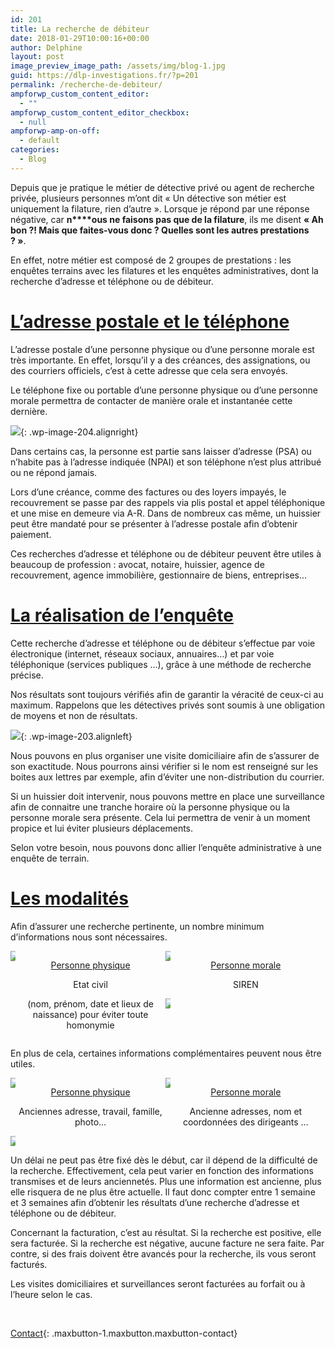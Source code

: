 ```yaml
---
id: 201
title: La recherche de débiteur
date: 2018-01-29T10:00:16+00:00
author: Delphine
layout: post
image_preview_image_path: /assets/img/blog-1.jpg
guid: https://dlp-investigations.fr/?p=201
permalink: /recherche-de-debiteur/
ampforwp_custom_content_editor:
  - ""
ampforwp_custom_content_editor_checkbox:
  - null
ampforwp-amp-on-off:
  - default
categories:
  - Blog
---
```


Depuis que je pratique le m&eacute;tier de d&eacute;tective priv&eacute; ou agent de recherche priv&eacute;e, plusieurs personnes m’ont dit &laquo; Un d&eacute;tective son m&eacute;tier est uniquement la filature, rien d’autre &raquo;. Lorsque je r&eacute;pond par une r&eacute;ponse n&eacute;gative, car **n****ous ne faisons pas que de la filature**, ils me disent **&laquo; Ah bon ?! Mais que faites-vous donc ? Quelles sont les autres prestations ?&nbsp;&raquo;**.<!--base32-dnqq4t8-base32-->

En effet, notre m&eacute;tier est compos&eacute; de 2 groupes de prestations : les enqu&ecirc;tes terrains avec les filatures et les enqu&ecirc;tes administratives, dont la recherche d’adresse et t&eacute;l&eacute;phone ou de d&eacute;biteur.

# <u>L&rsquo;adresse postale et le t&eacute;l&eacute;phone </u>

L’adresse postale d’une personne physique ou d’une personne morale est tr&egrave;s importante. En effet, lorsqu’il y a des cr&eacute;ances, des assignations, ou des courriers officiels, c’est &agrave; cette adresse que cela sera envoy&eacute;s.

Le t&eacute;l&eacute;phone fixe ou portable d’une personne physique ou d’une personne morale permettra de contacter de mani&egrave;re orale et instantan&eacute;e cette derni&egrave;re.

![](https://i0.wp.com/dlp-investigations.fr/wp-content/uploads/2018/01/NPAI-1-filigrane.jpg?resize=122%2C122&amp;ssl=1){: .wp-image-204.alignright}

Dans certains cas, la personne est partie sans laisser d’adresse (PSA) ou n’habite pas &agrave; l’adresse indiqu&eacute;e (NPAI) et son t&eacute;l&eacute;phone n’est plus attribu&eacute; ou ne r&eacute;pond jamais.

Lors d’une cr&eacute;ance, comme des factures ou des loyers impay&eacute;s, le recouvrement se passe par des rappels via plis postal et appel t&eacute;l&eacute;phonique et une mise en demeure via A-R. Dans de nombreux cas m&ecirc;me, un huissier peut &ecirc;tre mandat&eacute; pour se pr&eacute;senter &agrave; l’adresse postale afin d’obtenir paiement.

Ces recherches d’adresse et t&eacute;l&eacute;phone ou de d&eacute;biteur peuvent &ecirc;tre utiles &agrave; beaucoup de profession : avocat, notaire, huissier, agence de recouvrement, agence immobili&egrave;re, gestionnaire de biens, entreprises…

# <u>La r&eacute;alisation de l&rsquo;enqu&ecirc;te</u>

Cette recherche d’adresse et t&eacute;l&eacute;phone ou de d&eacute;biteur s’effectue par voie &eacute;lectronique (internet, r&eacute;seaux sociaux, annuaires…) et par voie t&eacute;l&eacute;phonique (services publiques …), gr&acirc;ce &agrave; une m&eacute;thode de recherche pr&eacute;cise.

Nos r&eacute;sultats sont toujours v&eacute;rifi&eacute;s afin de garantir la v&eacute;racit&eacute; de ceux-ci au maximum. Rappelons que les d&eacute;tectives priv&eacute;s sont soumis &agrave; une obligation de moyens et non de r&eacute;sultats.

![](https://i1.wp.com/dlp-investigations.fr/wp-content/uploads/2018/01/debiteur-filigrane.jpg?resize=143%2C95&amp;ssl=1){: .wp-image-203.alignleft}

Nous pouvons en plus organiser une visite domiciliaire afin de s’assurer de son exactitude. Nous pourrons ainsi v&eacute;rifier si le nom est renseign&eacute; sur les boites aux lettres par exemple, afin d’&eacute;viter une non-distribution du courrier.

Si un huissier doit intervenir, nous pouvons mettre en place une surveillance afin de connaitre une tranche horaire o&ugrave; la personne physique ou la personne morale sera pr&eacute;sente. Cela lui permettra de venir &agrave; un moment propice et lui &eacute;viter plusieurs d&eacute;placements.

Selon votre besoin, nous pouvons donc allier l’enqu&ecirc;te administrative &agrave; une enqu&ecirc;te de terrain.

# <u>Les modalit&eacute;s </u>

Afin d’assurer une recherche pertinente, un nombre minimum d’informations nous sont n&eacute;cessaires.

<div class="csRow"><div class="csColumnGap" style="margin: 0px; padding: 0px; float: left; width: 1.56%;"><img style="border: none;" data-recalc-dims="1" src="https://i2.wp.com/dlp-investigations.fr/wp-content/plugins/advanced-wp-columns/assets/js/plugins/views/img/1x1-pixel.png?w=634&amp;ssl=1" /></div><div class="csColumn" style="margin: 0px; padding: 0px; float: left; width: 47.7%;" data-csstartpoint="15" data-csendpoint="472.5" data-cswidth="47.7%" data-csid="96dcf3f0-5b70-6a39-b58c-1365d2185f90"><p style="text-align: center;"><span style="text-decoration: underline;">Personne physique</span></p><p style="text-align: center;">Etat civil</p><p style="text-align: center;">(nom, pr&eacute;nom, date et lieux de naissance) pour &eacute;viter toute homonymie</p></div><div class="csColumnGap" style="margin: 0px; padding: 0px; float: left; width: 1.56%;"><img style="border: none;" data-recalc-dims="1" src="https://i2.wp.com/dlp-investigations.fr/wp-content/plugins/advanced-wp-columns/assets/js/plugins/views/img/1x1-pixel.png?w=634&amp;ssl=1" /></div><div class="csColumn" style="margin: 0px; padding: 0px; float: left; width: 47.7%;" data-csstartpoint="487.5" data-csendpoint="945" data-cswidth="47.7%" data-csid="4db7da1f-a4a1-d2f5-853b-857e96e4ac6d"><p style="text-align: center;"><span style="text-decoration: underline;">Personne morale</span></p><p style="text-align: center;">SIREN</p></div><div class="csColumnGap" style="margin: 0px; padding: 0px; float: left; width: 1.56%;"><img style="border: none;" data-recalc-dims="1" src="https://i2.wp.com/dlp-investigations.fr/wp-content/plugins/advanced-wp-columns/assets/js/plugins/views/img/1x1-pixel.png?w=634&amp;ssl=1" /></div><div style="clear: both; float: none; display: block; visibility: hidden; width: 0px; font-size: 0px; line-height: 0;">&nbsp;</div></div>

En plus de cela, certaines informations compl&eacute;mentaires peuvent nous &ecirc;tre utiles.

<div class="csRow"><div class="csColumnGap" style="margin: 0px; padding: 0px; float: left; width: 1.56%;"><img style="border: none;" data-recalc-dims="1" src="https://i2.wp.com/dlp-investigations.fr/wp-content/plugins/advanced-wp-columns/assets/js/plugins/views/img/1x1-pixel.png?w=634&amp;ssl=1" /></div><div class="csColumn" style="margin: 0px; padding: 0px; float: left; width: 47.7%;" data-csstartpoint="15" data-csendpoint="472.5" data-cswidth="47.7%" data-csid="a2df44e5-363d-cc11-8a02-883f9fdb6936"><p style="text-align: center;"><span style="text-decoration: underline;">Personne physique</span></p><p style="text-align: center;">Anciennes adresse, travail, famille, photo&hellip;</p></div><div class="csColumnGap" style="margin: 0px; padding: 0px; float: left; width: 1.56%; text-align: center;"><img style="border: none;" data-recalc-dims="1" src="https://i2.wp.com/dlp-investigations.fr/wp-content/plugins/advanced-wp-columns/assets/js/plugins/views/img/1x1-pixel.png?w=634&amp;ssl=1" /></div><div class="csColumn" style="margin: 0px; padding: 0px; float: left; width: 47.7%;" data-csstartpoint="487.5" data-csendpoint="945" data-cswidth="47.7%" data-csid="a5dee4b3-4dd6-5565-a544-e7cea395fc64"><p style="text-align: center;"><span style="text-decoration: underline;">Personne morale</span></p><p style="text-align: center;">Ancienne adresses, nom et coordonn&eacute;es des dirigeants &hellip;</p></div><div class="csColumnGap" style="margin: 0px; padding: 0px; float: left; width: 1.56%;"><img style="border: none;" data-recalc-dims="1" src="https://i2.wp.com/dlp-investigations.fr/wp-content/plugins/advanced-wp-columns/assets/js/plugins/views/img/1x1-pixel.png?w=634&amp;ssl=1" /></div><div style="clear: both; float: none; display: block; visibility: hidden; width: 0px; font-size: 0px; line-height: 0;">&nbsp;</div></div>

Un d&eacute;lai ne peut pas &ecirc;tre fix&eacute; d&egrave;s le d&eacute;but, car il d&eacute;pend de la difficult&eacute; de la recherche. Effectivement, cela peut varier en fonction des informations transmises et de leurs anciennet&eacute;s. Plus une information est ancienne, plus elle risquera de ne plus &ecirc;tre actuelle. Il faut donc compter entre 1 semaine et 3 semaines afin d’obtenir les r&eacute;sultats d’une recherche d’adresse et t&eacute;l&eacute;phone ou de d&eacute;biteur.

Concernant la facturation, c’est au r&eacute;sultat. Si la recherche est positive, elle sera factur&eacute;e. Si la recherche est n&eacute;gative, aucune facture ne sera faite. Par contre, si des frais doivent &ecirc;tre avanc&eacute;s pour la recherche, ils vous seront factur&eacute;s.

Les visites domiciliaires et surveillances seront factur&eacute;es au forfait ou &agrave; l’heure selon le cas.

&nbsp;

[Contact](https://dlp-investigations.fr/contact/ "Contact"){: .maxbutton-1.maxbutton.maxbutton-contact}